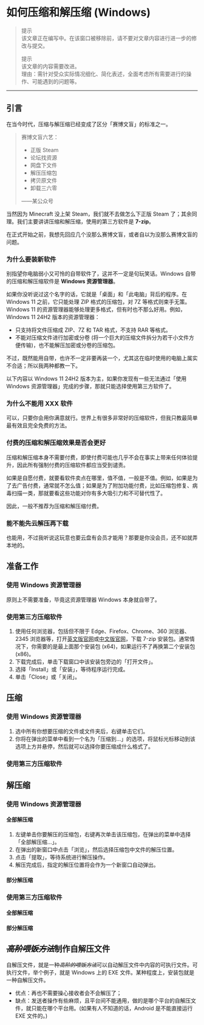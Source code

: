 # 如何压缩和解压缩 (Windows)

> 提示  
  该文章正在编写中。在该窗口被移除前，请不要对文章内容进行进一步的修改与提交。
>
> 提示  
  该文章的内容需要改进。  
  理由：需针对受众实际情况细化、简化表述，全面考虑所有需要进行的操作、可能遇到的问题等。

---

## 引言

在当今时代，压缩与解压缩已经变成了区分「赛博文盲」的标准之一。

> 赛博文盲六艺：
>
> - 正版 Steam
> - 论坛找资源
> - 网盘下文件
> - 解压压缩包
> - 拷贝原文件
> - 卸载三六零
>
> ——某公众号

当然因为 Minecraft 没上架 Steam，我们就不去做怎么下正版 Steam 了；其余同理。我们主要讲讲压缩和解压缩，使用的第三方软件是 **7-zip**。

在正式开始之前，我想先回应几个没那么赛博文盲，或者自以为没那么赛博文盲的问题。

### 为什么要装新软件

别指望你电脑弱小又可怜的自带软件了，这并不一定是句玩笑话。Windows 自带的压缩和解压缩软件是 **Windows 资源管理器**。

如果你没听说过这个名字的话，它就是「桌面」和「此电脑」背后的程序。在 Windows 11 之前，它只能处理 ZIP 格式的压缩包，对 7Z 等格式则束手无策。Windows 11 的资源管理器能够处理更多格式，但有时也不那么好用。例如，Windows 11 24H2 版本的资源管理器：

- 只支持将文件压缩成 ZIP、7Z 和 TAR 格式，不支持 RAR 等格式。
- 不能对压缩文件进行加密或分卷 (将一个巨大的压缩文件拆分为若干小文件方便传输)，也不能解压加密或分卷的压缩包。

不过，既然能用自带，也许不一定非要再装一个，尤其这在临时使用的电脑上属实不合适；所以我两种都教一下。

以下内容以 Windows 11 24H2 版本为主，如果你发现有一些无法通过「使用 Windows 资源管理器」完成的步骤，那就只能选择使用第三方软件了。

### 为什么不能用 XXX 软件

可以，只要你会用你满意就行。世界上有很多非常好的压缩软件，但我只教最简单最有效且完全免费的方法。

### 付费的压缩和解压缩效果是否会更好

压缩和解压缩本身不需要付费，即使付费可能也几乎不会在事实上带来任何体验提升，因此所有强制付费的压缩软件都应当受到谴责。

如果是自愿付费，就要看软件卖点在哪里，值不值，一般是不值。例如，如果是为了去广告付费，通常就不怎么值；如果是为了附加功能付费，比如压缩包修复、病毒扫描一类，那就要看这些功能对你有多大吸引力和不可替代性了。

因此，一般不推荐为压缩和解压缩付费。

### 能不能先云解压再下载

也能用，不过我听说这玩意也要云盘有会员才能用？那要是你没会员，还不如就弄本地的。

## 准备工作

### 使用 Windows 资源管理器

原则上不需要准备，毕竟这资源管理器 Windows 本身就自带了。

### 使用第三方压缩软件

1. 使用任何浏览器，包括但不限于 Edge、Firefox、Chrome、360 浏览器、2345 浏览器等，打开[英文版官网](https://7-zip.org/)或[中文版官网](https://sparanoid.com/lab/7z/)，下载 7-zip 安装包。通常情况下，你需要的是最上面那个安装包 (x64)，如果运行不了再换第二个安装包 (x86)。
2. 下载完成后，单击下载窗口中该安装包旁边的「打开文件」。
3. 选择「Install」或「安装」，等待程序运行完成。
4. 单击「Close」或「关闭」。

## 压缩

### 使用 Windows 资源管理器

1. 选中所有你想要压缩的文件或文件夹后，右键单击它们。
2. 你将在弹出的菜单中看到一个名为「压缩到…」的选项，将鼠标光标移动到该选项上方并悬停，然后就可以选择你要压缩成什么格式了。

### 使用第三方压缩软件

## 解压缩

### 使用 Windows 资源管理器

#### 全部解压缩

1. 左键单击你要解压的压缩包，右键再次单击该压缩包，在弹出的菜单中选择「全部解压缩…」。
2. 在弹出的新窗口中点击「浏览」，然后选择压缩包中文件的解压位置。
3. 点击「提取」，等待系统进行解压操作。
4. 解压完成后，指定的解压位置将会作为一个新窗口自动弹出。

#### 部分解压缩

### 使用第三方压缩软件

#### 全部解压缩

#### 部分解压缩

## ~~*高阶喂饭方法*~~制作自解压文件

自解压文件，就是一种~~*高阶的喂饭方法*~~可以自动解压文件中内容的可执行文件。可执行文件，举个例子，就是 Windows 上的 EXE 文件。某种程度上，安装包就是一种自解压文件。

- 优点：再也不需要操心接收者会不会解压了；
- 缺点：发送者操作有些麻烦，且平台间不能通用，做的是哪个平台的自解压文件，就只能在哪个平台用。(如果有人不知道的话，Android 是不能直接运行 EXE 文件的。)
